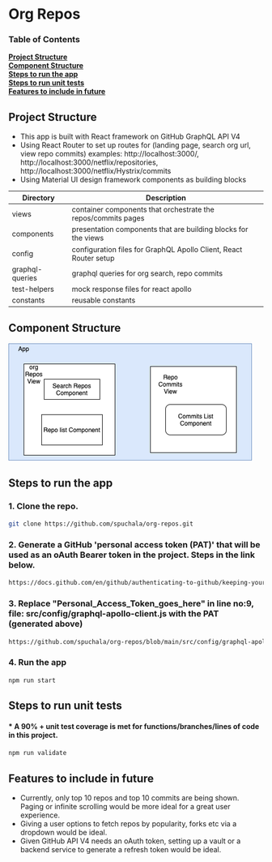 # Org Repos

### Table of Contents

**[Project Structure](#project-structure)**<br>
**[Component Structure](#component-structure)**<br>
**[Steps to run the app](#steps-to-run-the-app)**<br>
**[Steps to run unit tests](#steps-to-run-unit-tests)**<br>
**[Features to include in future](#features-to-include-in-future)**<br>

## Project Structure

- This app is built with React framework on GitHub GraphQL API V4
- Using React Router to set up routes for (landing page, search org url, view repo commits) examples: http://localhost:3000/, http://localhost:3000/netflix/repositories, http://localhost:3000/netflix/Hystrix/commits
- Using Material UI design framework components as building blocks

| Directory       | Description                                                       |
| --------------- | ----------------------------------------------------------------- |
| views           | container components that orchestrate the repos/commits pages     |
| components      | presentation components that are building blocks for the views    |
| config          | configuration files for GraphQL Apollo Client, React Router setup |
| graphql-queries | graphql queries for org search, repo commits                      |
| test-helpers    | mock response files for react apollo                              |
| constants       | reusable constants                                                |

## Component Structure

![Diagram](public/components_structure.png)

## Steps to run the app

### 1. Clone the repo.

```bash
git clone https://github.com/spuchala/org-repos.git
```

### 2. Generate a GitHub 'personal access token (PAT)' that will be used as an oAuth Bearer token in the project. Steps in the link below.

```bash
https://docs.github.com/en/github/authenticating-to-github/keeping-your-account-and-data-secure/creating-a-personal-access-token
```

### 3. Replace "Personal_Access_Token_goes_here" in line no:9, file: src/config/graphql-apollo-client.js with the PAT (generated above)

```bash
https://github.com/spuchala/org-repos/blob/main/src/config/graphql-apollo-client.js#L9
```

### 4. Run the app

```bash
npm run start
```

## Steps to run unit tests

#### \* A 90% + unit test coverage is met for functions/branches/lines of code in this project.

```bash
npm run validate
```

## Features to include in future

- Currently, only top 10 repos and top 10 commits are being shown. Paging or infinite scrolling would be more ideal for a great user experience.
- Giving a user options to fetch repos by popularity, forks etc via a dropdown would be ideal.
- Given GitHub API V4 needs an oAuth token, setting up a vault or a backend service to generate a refresh token would be ideal.

